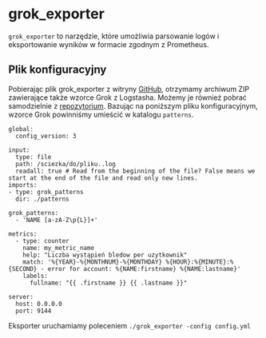 # grok_exporter

`grok_exporter` to narzędzie, które umożliwia parsowanie logów i eksportowanie wyników w formacie zgodnym z Prometheus.

## Plik konfiguracyjny

Pobierając plik grok_exporter z witryny [GitHub](https://github.com/fstab/grok_exporter), otrzymamy archiwum ZIP zawierające także wzorce Grok z Logstasha. Możemy je również pobrać samodzielnie z [repozytorium](https://github.com/logstash-plugins/logstash-patterns-core/tree/6d25c13c15f98843513f7cdc07f0fb41fbd404ef/patterns).
Bazując na poniższym pliku konfiguracyjnym, wzorce Grok powinniśmy umieścić w katalogu `patterns`.

```
global:
  config_version: 3

input:
  type: file
  path: /sciezka/do/pliku..log
  readall: true # Read from the beginning of the file? False means we start at the end of the file and read only new lines.
imports:
- type: grok_patterns
  dir: ./patterns

grok_patterns:
  - 'NAME [a-zA-Z\p{L}]+'

metrics:
  - type: counter
    name: my_metric_name
    help: "Liczba wystąpień bledow per uzytkownik"
    match: '%{YEAR}-%{MONTHNUM}-%{MONTHDAY} %{HOUR}:%{MINUTE}:%{SECOND} - error for account: %{NAME:firstname} %{NAME:lastname}'
    labels:
      fullname: "{{ .firstname }} {{ .lastname }}"

server:
  host: 0.0.0.0
  port: 9144

```

Eksporter uruchamiamy poleceniem `./grok_exporter -config config.yml`
